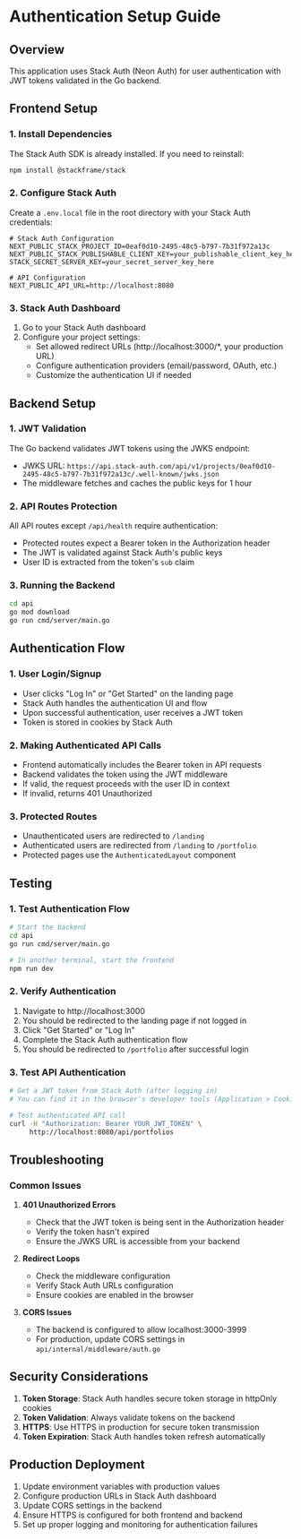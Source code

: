 # Authentication Setup Guide

## Overview
This application uses Stack Auth (Neon Auth) for user authentication with JWT tokens validated in the Go backend.

## Frontend Setup

### 1. Install Dependencies
The Stack Auth SDK is already installed. If you need to reinstall:
```bash
npm install @stackframe/stack
```

### 2. Configure Stack Auth
Create a `.env.local` file in the root directory with your Stack Auth credentials:
```env
# Stack Auth Configuration
NEXT_PUBLIC_STACK_PROJECT_ID=0eaf0d10-2495-48c5-b797-7b31f972a13c
NEXT_PUBLIC_STACK_PUBLISHABLE_CLIENT_KEY=your_publishable_client_key_here
STACK_SECRET_SERVER_KEY=your_secret_server_key_here

# API Configuration
NEXT_PUBLIC_API_URL=http://localhost:8080
```

### 3. Stack Auth Dashboard
1. Go to your Stack Auth dashboard
2. Configure your project settings:
   - Set allowed redirect URLs (http://localhost:3000/*, your production URL)
   - Configure authentication providers (email/password, OAuth, etc.)
   - Customize the authentication UI if needed

## Backend Setup

### 1. JWT Validation
The Go backend validates JWT tokens using the JWKS endpoint:
- JWKS URL: `https://api.stack-auth.com/api/v1/projects/0eaf0d10-2495-48c5-b797-7b31f972a13c/.well-known/jwks.json`
- The middleware fetches and caches the public keys for 1 hour

### 2. API Routes Protection
All API routes except `/api/health` require authentication:
- Protected routes expect a Bearer token in the Authorization header
- The JWT is validated against Stack Auth's public keys
- User ID is extracted from the token's `sub` claim

### 3. Running the Backend
```bash
cd api
go mod download
go run cmd/server/main.go
```

## Authentication Flow

### 1. User Login/Signup
- User clicks "Log In" or "Get Started" on the landing page
- Stack Auth handles the authentication UI and flow
- Upon successful authentication, user receives a JWT token
- Token is stored in cookies by Stack Auth

### 2. Making Authenticated API Calls
- Frontend automatically includes the Bearer token in API requests
- Backend validates the token using the JWT middleware
- If valid, the request proceeds with the user ID in context
- If invalid, returns 401 Unauthorized

### 3. Protected Routes
- Unauthenticated users are redirected to `/landing`
- Authenticated users are redirected from `/landing` to `/portfolio`
- Protected pages use the `AuthenticatedLayout` component

## Testing

### 1. Test Authentication Flow
```bash
# Start the backend
cd api
go run cmd/server/main.go

# In another terminal, start the frontend
npm run dev
```

### 2. Verify Authentication
1. Navigate to http://localhost:3000
2. You should be redirected to the landing page if not logged in
3. Click "Get Started" or "Log In"
4. Complete the Stack Auth authentication flow
5. You should be redirected to `/portfolio` after successful login

### 3. Test API Authentication
```bash
# Get a JWT token from Stack Auth (after logging in)
# You can find it in the browser's developer tools (Application > Cookies)

# Test authenticated API call
curl -H "Authorization: Bearer YOUR_JWT_TOKEN" \
     http://localhost:8080/api/portfolios
```

## Troubleshooting

### Common Issues

1. **401 Unauthorized Errors**
   - Check that the JWT token is being sent in the Authorization header
   - Verify the token hasn't expired
   - Ensure the JWKS URL is accessible from your backend

2. **Redirect Loops**
   - Check the middleware configuration
   - Verify Stack Auth URLs configuration
   - Ensure cookies are enabled in the browser

3. **CORS Issues**
   - The backend is configured to allow localhost:3000-3999
   - For production, update CORS settings in `api/internal/middleware/auth.go`

## Security Considerations

1. **Token Storage**: Stack Auth handles secure token storage in httpOnly cookies
2. **Token Validation**: Always validate tokens on the backend
3. **HTTPS**: Use HTTPS in production for secure token transmission
4. **Token Expiration**: Stack Auth handles token refresh automatically

## Production Deployment

1. Update environment variables with production values
2. Configure production URLs in Stack Auth dashboard
3. Update CORS settings in the backend
4. Ensure HTTPS is configured for both frontend and backend
5. Set up proper logging and monitoring for authentication failures

